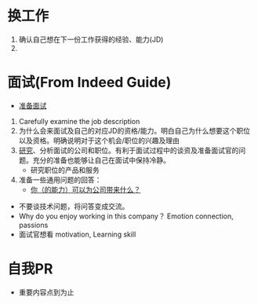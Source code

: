 # 换工作

1. 确认自己想在下一份工作获得的经验、能力(JD)
2. 



# 面试(From Indeed Guide)

- [准备面试](https://www.indeed.com/career-advice/interviewing/how-to-prepare-for-an-interview)

1. Carefully examine the job description
2. 为什么会来面试及自己的对应JD的资格/能力。明白自己为什么想要这个职位以及资格。明确说明对于这个机会/职位的兴趣及理由
3. [研究](https://www.indeed.com/career-advice/finding-a-job/the-complete-guide-to-researching-a-company)、分析面试的公司和职位。有利于面试过程中的谈资及准备面试官的问题。充分的准备也能够让自己在面试中保持冷静。
   - 研究职位的产品和服务
4. 准备一些通用问题的回答：
   - [你（的能力）可以为公司带来什么？](https://www.indeed.com/career-advice/interviewing/interview-question-skills-to-bring-the-job)



- 不要谈技术问题，将问答变成交流。
- Why do you enjoy working in this company？
  Emotion connection, passions
- 面试官想看
  motivation, Learning skill



# 自我PR

- 重要内容点到为止